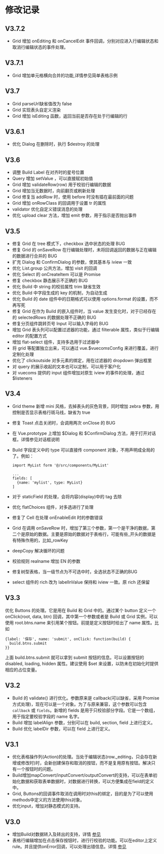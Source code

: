 # 修改记录

## V3.7.2

* Grid 增加 onEditing 和  onCancelEdit 事件回调，分别对应进入行编辑状态和取消行编辑状态的事件处理。
  
## V3.7.1

* Grid 增加单元格横向合并的功能,详情参见简单表格示例

## V3.7
* Grid parseUrl缺省值改为 false
* Grid 实现表头自定义渲染
* Grid 增加 isEditing 函数，返回当前是否存在处于行编辑的行

## V3.6.1
* 优化 Dialog 在删除时，执行 $destroy 的处理

## V3.6
* 调整 Build Label 在对齐时的星号位置
* Query 增加 setValue ，可以直接赋初始值
* Grid 增加 validateRow(row) 用于校验行编辑的数据
* Grid 增加当无数据时，向前翻页或刷新处理
* Grid 修复当 addRow 时，使用 before 时没有插在最前面的问题
* Grid 增加 onRowClass 的回调用于设置 tr 的属性
* validator 优化自定义错误消息的处理
* 优化 upload clear 方法，增加 emit 参数，用于指示是否抛出事件

## V3.5
* 修复 Grid 在 tree 模式下，checkbox 选中状态的处理 BUG
* 修复 Grid 的 onSaveRow 在行编辑处理时，未将回调返回的数据与正在编辑的数据进行合并的 BUG
* 扩充 Dialog 和 ConfirmDialog 的参数，使其基本与 iview 一致
* 优化 List.group 公共方法，增加 visit 的回调
* 优化 Select 的 onCreateItem 可以是 Promise
* 修复 checkbox 静态展示不正确的 BUG
* 优化 Build 中 string 的校验属性 trim 缺省生效
* 优化 Build 中字段生成的 key 的机制，为自动生成
* 优化 Build 的 date 组件中的日期格式可以使用 options.format 的设置，而不再写死
* 修复 Grid 在作为 Build 的嵌入组件时，当 value 发生变化时，对于已经存在的 selectedRows 的数据处理不正确的 BUG
* 修复分页组件跳转页号 Input 可以输入字母的 BUG
* 增加 Grid 表头列可以配置过滤器的功能，通过 filterable 属性，类似于行编辑 editor 的配置方式
* 增加 flat-select 组件，支持多选用于过滤器中
* 将 grid 等配置独立出来，可以通过 vue.$vuecomsConfig 来进行覆盖，进行定制化处理
* 优化了 clickoutside 对多元素的绑定，用在过滤器的 dropdown 弹出框里
* 对 query 的展示收起的文本也可以定制，可以用于客户化
* 对 vuecoms 提供的 input 组件增加对原生 iview 的事件的处理，通过 $listeners

## V3.4
* Grid theme 新增 mini 风格，去掉表头的灰色背景，同时增加 zebra 参数，用控制是否显示表格行斑马线，缺省为 true
* 修复 Toast 点击关闭时，会调用两次 onClose 的 BUG
* 在 Vue.prototype 上增加 $Dialog 和 $ConfirmDialog 方法，用于打开对话框，详情参见对话框说明
* Build 字段定义中的 type 可以直接传 component 对象，不用声明成全局的了。例如：

    ```
    import MyList form '@/src/components/MyList'

    ...
    fields: [
      {name: 'mylist', type: MyList}
    ]
    ```

* 对于 staticField 的处理，会将内容(display)中的 tag 去除
* 优化 flatChoices 组件，对多选进行了处理
* 修复了 Cell 在处理 onEnableEdit 时的参数错误
* Grid 在调用 onSaveRow 时，增加了第三个参数，第一个是干净的数据，第二个是原始的数据。主要是原始的数据对于表格行，可能有些_开头的数据是有特殊作用的，比如_rowKey
* deepCopy 解决循环的问题
* 校验规则 realname 增加 EN 的参数
* 修复树型表格，当一级节点为不可选中时，全选状态不正确的BUG
* select 组件的 rich 改为 labelInValue 保持和 iview 一致。原 rich 还保留

## V3.3

优化 Buttons 的处理。它是用在 Build 和 Grid 中的。通过某个 button 定义一个 onClick(root, data, btn) 回调，其中第一个参数或者是 Build 或 Grid 实例，可以使用 root.btns.name 来引用某个按钮。前提是定义按钮时给出了 name 属性。比如

```
{label: '保存', name: 'submit', onClick: function(build) {
  build.btns.submit
}}
```

上面 build.btns.submit 就可以拿到 submit 按钮的信息。可以设置按钮的 disabled, loading, hidden 属性。建议使用 $set 来设置，以防未在初始化时提供相应的占位变量。

## V3.2

* Build 的 validate() 进行优化。参数原来是 callback(可以缺省，采用 Promise 方式处理)，现在可以是一个对象。为了与原来兼容，这个参数可以包含 `callback` 或 `fields`。新增的 fields 是用于只校验部分字段。它是一个数组，用于指定要校验字段的 name 名字。
* Build 增加 labelAlign 参数，分别可以在 build, section, field 上进行定义。
* Build 优化 labelDir 参数，可以在 field 上进行定义。

## V3.1

* 优化表格操作列(Action)的处理。当处于编辑状态(row._editing，只会存在新增或修改时)时，会新创建保存和取消的按钮，而不是复用原有按钮。解决只有一个按钮时的问题。
* Build增加mapConvert/inputConvert/outputConvert的支持，可以在表单初始化数据和获取表单数据时，对数据进行转换，可以方便集成在field的定义中。
* Grid, Buttons的回调事件取消在调用时对this的绑定，目的是为了可以使用methods中定义的方法使用this对象。
* 优化input，增加对静态模式的支持。

## V3.0

* 增加Build对数据转入及转出的支持，详情 [参见](build9.md)
* 表格行编辑增加在点击保存按钮时，进行行校验的功能。可以在editor上定义rule。并且提供onError回调，可以处理出错信息。详情 [参见](table4.md)